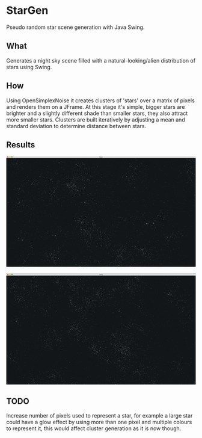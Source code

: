 # StarGen
Pseudo random star scene generation with Java Swing.
## What
Generates a night sky scene filled with a natural-looking/alien distribution of stars using Swing.

## How
Using OpenSimplexNoise it creates clusters of 'stars' over a matrix of pixels and renders them on a JFrame. At this stage it's simple, bigger stars are brighter and a slightly different shade than smaller stars, they also attract more smaller stars. Clusters are built iteratively by adjusting a mean and standard deviation to determine distance between stars.

## Results
![screenshot](https://raw.githubusercontent.com/mathewharrington/StarGen/master/Stars/results/StarGen_1.png)


![screenshot](https://raw.githubusercontent.com/mathewharrington/StarGen/master/Stars/results/StarGen_2.png)

## TODO
Increase number of pixels used to represent a star, for example a large star could have a glow effect by using more than one pixel and multiple colours to represent it, this would affect cluster generation as it is now though.
